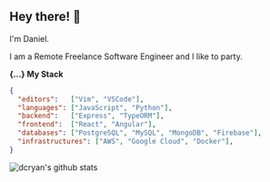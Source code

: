 
## Hey there! 👋
I'm Daniel.

I am a Remote Freelance Software Engineer and I like to party.

**{...} My Stack**
```json
{
  "editors":   ["Vim", "VSCode"],
  "languages": ["JavaScript", "Python"],
  "backend":   ["Express", "TypeORM"],
  "frontend":  ["React", "Angular"],
  "databases": ["PostgreSQL", "MySQL", "MongoDB", "Firebase"],
  "infrastructures": ["AWS", "Google Cloud", "Docker"],
}
```


![dcryan's github stats](https://github-readme-stats.vercel.app/api?username=dcryan&count_private=true&include_all_commits=true&show_icons=true&theme=merko)


<!--
**dcryan/dcryan** is a ✨ _special_ ✨ repository because its `README.md` (this file) appears on your GitHub profile.

Here are some ideas to get you started:

- 🔭 I’m currently working on ...
- 🌱 I’m currently learning ...
- 👯 I’m looking to collaborate on ...
- 🤔 I’m looking for help with ...
- 💬 Ask me about ...
- 📫 How to reach me: ...
- 😄 Pronouns: ...
- ⚡ Fun fact: ...
-->
